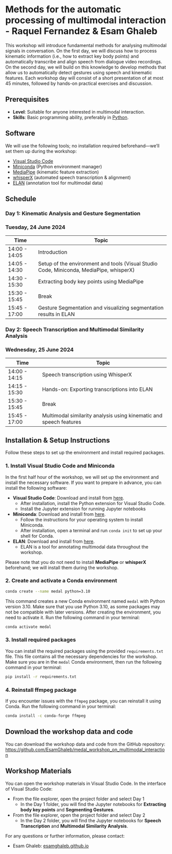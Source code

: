 # Methods for the automatic processing of multimodal interaction - Raquel Fernandez & Esam Ghaleb
This workshop will introduce fundamental methods for analysing multimodal signals in conversation. On the first day, we will discuss how to process kinematic information (i.e., how to extract key body points) and automatically transcribe and align speech from dialogue video recordings. On the second day, we will build on this knowledge to develop methods that allow us to automatically detect gestures using speech and kinematic features. Each workshop day will consist of a short presentation of at most 45 minutes, followed by hands-on practical exercises and discussion.

## Prerequisites
- **Level**: Suitable for anyone interested in multimodal interaction.  
- **Skills**: Basic programming ability, preferably in [Python](https://www.python.org/).

## Software
We will use the following tools; no installation required beforehand—we’ll set them up during the workshop:
- [Visual Studio Code](https://code.visualstudio.com/)
- [Miniconda](https://docs.conda.io/en/latest/miniconda.html) (Python environment manager)
- [MediaPipe](https://mediapipe.dev/) (kinematic feature extraction)
- [whisperX](https://github.com/m-bain/whisperX) (automated speech transcription & alignment)
- [ELAN](https://archive.mpi.nl/tla/elan) (annotation tool for multimodal data)

## Schedule
### Day 1: Kinematic Analysis and Gesture Segmentation
### Tuesday, 24 June 2024
| Time          | Topic                                                                 |
|---------------|-----------------------------------------------------------------------|
| 14:00 - 14:05 | Introduction        |
| 14:05 - 14:30 |Setup of the environment and tools (Visual Studio Code, Miniconda, MediaPipe, whisperX) |
| 14:30 - 15:30 | Extracting body key points using MediaPipe                  |
| 15:30 - 15:45 | Break                                                                 |
| 15:45 - 17:00 | Gesture Segmentation and visualizing segmentation results in ELAN               |

### Day 2: Speech Transcription and Multimodal Similarity Analysis
### Wednesday, 25 June 2024
| Time          | Topic                                                                 |
|---------------|-----------------------------------------------------------------------|
| 14:00 - 14:15 | Speech transcription using WhisperX                |
| 14:15 - 15:30 | Hands-on: Exporting transcriptions into ELAN      |
| 15:30 - 15:45 | Break                                                                 |
| 15:45 - 17:00 | Multimodal similarity analysis using kinematic and speech features |


## Installation & Setup Instructions

Follow these steps to set up the environment and install required packages.

### 1. Install Visual Studio Code and Miniconda

In the first half hour of the workshop, we will set up the environment and install the necessary software. If you want to prepare in advance, you can install the following software:

- **Visual Studio Code**: Download and install from [here](https://code.visualstudio.com/).
   - After installation, install the Python extension for Visual Studio Code.
   - Install the Jupyter extension for running Jupyter notebooks 
- **Miniconda**: Download and install from [here](https://docs.conda.io/en/latest/miniconda.html).
   - Follow the instructions for your operating system to install Miniconda.
   - After installation, open a terminal and run `conda init` to set up your shell for Conda.
- **ELAN**: Download and install from [here](https://archive.mpi.nl/tla/elan). 
   - ELAN is a tool for annotating multimodal data throughout the workshop.

Please note that you do not need to install **MediaPipe** or **whisperX** beforehand; we will install them during the workshop.
  
### 2. Create and activate a Conda environment

```bash
conda create --name medal python=3.10 
```
This command creates a new Conda environment named `medal` with Python version 3.10. Make sure that you use Python 3.10, as some packages may not be compatible with later versions.
After creating the environment, you need to activate it. Run the following command in your terminal:
```bash  
conda activate medal
```
### 3. Install required packages
You can install the required packages using the provided `requirements.txt` file. This file contains all the necessary dependencies for the workshop.
Make sure you are in the `medal` Conda environment, then run the following command in your terminal:
```bash
pip install -r requirements.txt
```

### 4. Reinstall ffmpeg package
If you encounter issues with the `ffmpeg` package, you can reinstall it using Conda. Run the following command in your terminal:
```bash
conda install -c conda-forge ffmpeg
```

## Download the workshop data and code
You can download the workshop data and code from the GitHub repository: https://github.com/EsamGhaleb/medal_workshop_on_multimodal_interaction


## Workshop Materials
You can open the workshop materials in Visual Studio Code. In the interface of Visual Studio Code:

- From the file explorer, open the project folder and select Day 1
  - In the Day 1 folder, you will find the Jupyter notebooks for **Extracting body key points** and **Segmenting Gestures**.
- From the file explorer, open the project folder and select Day 2
  - In the Day 2 folder, you will find the Jupyter notebooks for **Speech Transcription** and **Multimodal Similarity Analysis**.


For any questions or further information, please contact:
- Esam Ghaleb: [esamghaleb.github.io](https://esamghaleb.github.io/)
